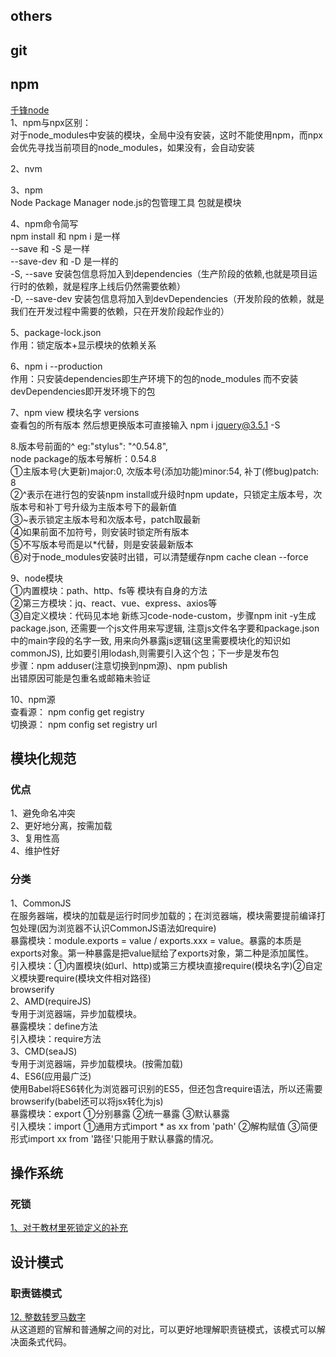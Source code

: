 ## others
## git
## npm
[千锋node](https://lurongtao.gitee.io/felixbooks-gp19-node.js/basics/01-Node.js%E5%9F%BA%E7%A1%80.html)  
1、npm与npx区别：  
对于node_modules中安装的模块，全局中没有安装，这时不能使用npm，而npx会优先寻找当前项目的node_modules，如果没有，会自动安装  
  
2、nvm  

3、npm  
Node Package Manager node.js的包管理工具 包就是模块  
  
4、npm命令简写   
npm install 和 npm i 是一样  
--save 和 -S 是一样  
--save-dev 和 -D 是一样的  
-S, --save 安装包信息将加入到dependencies（生产阶段的依赖,也就是项目运行时的依赖，就是程序上线后仍然需要依赖）  
-D, --save-dev 安装包信息将加入到devDependencies（开发阶段的依赖，就是我们在开发过程中需要的依赖，只在开发阶段起作业的）  
  
5、package-lock.json  
作用：锁定版本+显示模块的依赖关系  
  
6、npm i --production  
作用：只安装dependencies即生产环境下的包的node_modules  而不安装devDependencies即开发环境下的包  
  
7、npm view 模块名字 versions  
查看包的所有版本  然后想更换版本可直接输入 npm i jquery@3.5.1 -S  
  
8.版本号前面的^  eg:"stylus": "^0.54.8",  
node package的版本号解析：0.54.8  
①主版本号(大更新)major:0, 次版本号(添加功能)minor:54, 补丁(修bug)patch: 8  
②^表示在进行包的安装npm install或升级时npm update，只锁定主版本号，次版本号和补丁号升级为主版本号下的最新值  
③~表示锁定主版本号和次版本号，patch取最新  
④如果前面不加符号，则安装时锁定所有版本  
⑤不写版本号而是以*代替，则是安装最新版本  
⑥对于node_modules安装时出错，可以清楚缓存npm cache clean --force  
  
9、node模块  
①内置模块：path、http、fs等  模块有自身的方法  
②第三方模块：jq、react、vue、express、axios等  
③自定义模块：代码见本地 新练习code-node-custom，步骤npm init -y生成package.json, 还需要一个js文件用来写逻辑, 注意js文件名字要和package.json中的main字段的名字一致, 用来向外暴露js逻辑(这里需要模块化的知识如commonJS), 比如要引用lodash,则需要引入这个包；下一步是发布包  
步骤：npm adduser(注意切换到npm源)、npm publish  
出错原因可能是包重名或邮箱未验证  
  
10、npm源  
查看源： npm config get registry  
切换源： npm config set registry url

## 模块化规范
### 优点
1、避免命名冲突  
2、更好地分离，按需加载  
3、复用性高  
4、维护性好  
  
### 分类
1、CommonJS  
在服务器端，模块的加载是运行时同步加载的；在浏览器端，模块需要提前编译打包处理(因为浏览器不认识CommonJS语法如require)  
暴露模块：module.exports = value / exports.xxx = value。暴露的本质是exports对象。第一种暴露是把value赋给了exports对象，第二种是添加属性。  
引入模块：①内置模块(如url、http)或第三方模块直接require(模块名字)②自定义模块要require(模块文件相对路径)  
browserify  
2、AMD(requireJS)  
专用于浏览器端，异步加载模块。  
暴露模块：define方法  
引入模块：require方法  
3、CMD(seaJS)  
专用于浏览器端，异步加载模块。(按需加载)  
4、ES6(应用最广泛)  
使用Babel将ES6转化为浏览器可识别的ES5，但还包含require语法，所以还需要browserify(babel还可以将jsx转化为js)  
暴露模块：export ①分别暴露 ②统一暴露 ③默认暴露  
引入模块：import ①通用方式import * as xx from 'path' ②解构赋值 ③简便形式import xx from '路径'只能用于默认暴露的情况。    
  
## 操作系统
### 死锁
[1、对于教材里死锁定义的补充](https://www.zhihu.com/question/263380756)  
  
## 设计模式
### 职责链模式
[12. 整数转罗马数字](https://leetcode-cn.com/problems/integer-to-roman/)  
从这道题的官解和普通解之间的对比，可以更好地理解职责链模式，该模式可以解决面条式代码。  